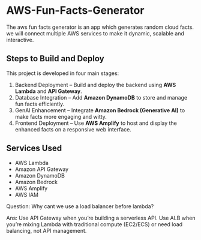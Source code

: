 # AWS-Fun-Facts-Generator
The aws fun facts generator is an app which generates random cloud facts. we will connect multiple AWS services to make it dynamic, scalable and interactive.

## Steps to Build and Deploy

This project is developed in four main stages:

1. Backend Deployment – Build and deploy the backend using **AWS Lambda** and **API Gateway**.  
2. Database Integration – Add **Amazon DynamoDB** to store and manage fun facts efficiently.  
3. GenAI Enhancement – Integrate **Amazon Bedrock (Generative AI)** to make facts more engaging and witty.  
4. Frontend Deployment – Use **AWS Amplify** to host and display the enhanced facts on a responsive web interface.

## Services Used
- AWS Lambda  
- Amazon API Gateway  
- Amazon DynamoDB  
- Amazon Bedrock  
- AWS Amplify  
- AWS IAM

Question: Why cant we use a load balancer before lambda?

Ans: Use API Gateway when you’re building a serverless API. Use ALB when you’re mixing Lambda with traditional compute (EC2/ECS) or need load balancing, not API management.
